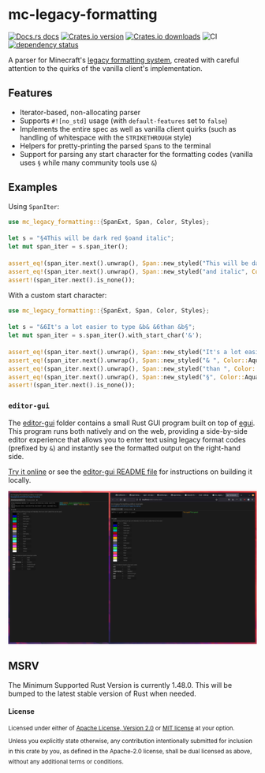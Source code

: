 # mc-legacy-formatting

[![Docs.rs docs](https://docs.rs/mc-legacy-formatting/badge.svg)](https://docs.rs/mc-legacy-formatting)
[![Crates.io version](https://img.shields.io/crates/v/mc-legacy-formatting.svg)](https://crates.io/crates/mc-legacy-formatting)
[![Crates.io downloads](https://img.shields.io/crates/d/mc-legacy-formatting.svg)](https://crates.io/crates/mc-legacy-formatting)
![CI](https://github.com/Cldfire/mc-legacy-formatting/workflows/CI/badge.svg)
[![dependency status](https://deps.rs/repo/github/cldfire/mc-legacy-formatting/status.svg)](https://deps.rs/repo/github/cldfire/mc-legacy-formatting)

A parser for Minecraft's [legacy formatting system][legacy_fmt], created
with careful attention to the quirks of the vanilla client's implementation.

## Features

* Iterator-based, non-allocating parser
* Supports `#![no_std]` usage (with `default-features` set to `false`)
* Implements the entire spec as well as vanilla client quirks (such as handling
  of whitespace with the `STRIKETHROUGH` style)
* Helpers for pretty-printing the parsed `Span`s to the terminal
* Support for parsing any start character for the formatting codes (vanilla
  uses `§` while many community tools use `&`)

## Examples

Using `SpanIter`:

```rust
use mc_legacy_formatting::{SpanExt, Span, Color, Styles};

let s = "§4This will be dark red §oand italic";
let mut span_iter = s.span_iter();

assert_eq!(span_iter.next().unwrap(), Span::new_styled("This will be dark red ", Color::DarkRed, Styles::empty()));
assert_eq!(span_iter.next().unwrap(), Span::new_styled("and italic", Color::DarkRed, Styles::ITALIC));
assert!(span_iter.next().is_none());
```

With a custom start character:

```rust
use mc_legacy_formatting::{SpanExt, Span, Color, Styles};

let s = "&6It's a lot easier to type &b& &6than &b§";
let mut span_iter = s.span_iter().with_start_char('&');

assert_eq!(span_iter.next().unwrap(), Span::new_styled("It's a lot easier to type ", Color::Gold, Styles::empty()));
assert_eq!(span_iter.next().unwrap(), Span::new_styled("& ", Color::Aqua, Styles::empty()));
assert_eq!(span_iter.next().unwrap(), Span::new_styled("than ", Color::Gold, Styles::empty()));
assert_eq!(span_iter.next().unwrap(), Span::new_styled("§", Color::Aqua, Styles::empty()));
assert!(span_iter.next().is_none());
```

### `editor-gui`

The [editor-gui](./editor-gui) folder contains a small Rust GUI program built on top of [egui](https://github.com/emilk/egui). This program runs both natively and on the web, providing a side-by-side editor experience that allows you to enter text using legacy format codes (prefixed by `&`) and instantly see the formatted output on the right-hand side.

[Try it online](https://cldfire.github.io/mc-legacy-formatting/) or see the [editor-gui README file](./editor-gui/README.md) for instructions on building it locally.

![screenshot of the editor-gui running natively and in a web browser side-by-side](./editor-gui/screenshot.png)

## MSRV

The Minimum Supported Rust Version is currently 1.48.0. This will be bumped to the latest stable version of Rust when needed.

#### License

<sup>
Licensed under either of <a href="LICENSE-APACHE">Apache License, Version
2.0</a> or <a href="LICENSE-MIT">MIT license</a> at your option.
</sup>

<br>

<sub>
Unless you explicitly state otherwise, any contribution intentionally submitted
for inclusion in this crate by you, as defined in the Apache-2.0 license, shall
be dual licensed as above, without any additional terms or conditions.
</sub>

[legacy_fmt]: https://wiki.vg/Chat#Colors

